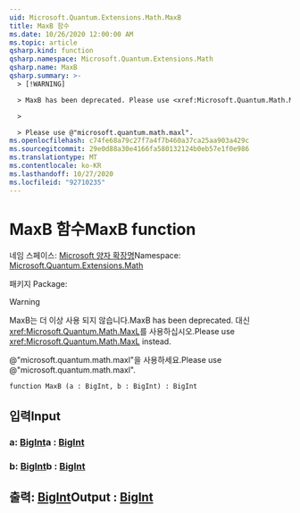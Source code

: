 ```yaml
---
uid: Microsoft.Quantum.Extensions.Math.MaxB
title: MaxB 함수
ms.date: 10/26/2020 12:00:00 AM
ms.topic: article
qsharp.kind: function
qsharp.namespace: Microsoft.Quantum.Extensions.Math
qsharp.name: MaxB
qsharp.summary: >-
  > [!WARNING]

  > MaxB has been deprecated. Please use <xref:Microsoft.Quantum.Math.MaxL> instead.

  >

  > Please use @"microsoft.quantum.math.maxl".
ms.openlocfilehash: c74fe68a79c27f7a4f7b460a37ca25aa903a429c
ms.sourcegitcommit: 29e0d88a30e4166fa580132124b0eb57e1f0e986
ms.translationtype: MT
ms.contentlocale: ko-KR
ms.lasthandoff: 10/27/2020
ms.locfileid: "92710235"
---
```

# <a name="maxb-function"></a><span data-ttu-id="6b7f9-102">MaxB 함수</span><span class="sxs-lookup"><span data-stu-id="6b7f9-102">MaxB function</span></span>

<span data-ttu-id="6b7f9-103">네임 스페이스: [Microsoft 양자 확장명](xref:Microsoft.Quantum.Extensions.Math)</span><span class="sxs-lookup"><span data-stu-id="6b7f9-103">Namespace: [Microsoft.Quantum.Extensions.Math](xref:Microsoft.Quantum.Extensions.Math)</span></span>

<span data-ttu-id="6b7f9-104">패키지 [](https://nuget.org/packages/)</span><span class="sxs-lookup"><span data-stu-id="6b7f9-104">Package: [](https://nuget.org/packages/)</span></span>


> [!WARNING]
> <span data-ttu-id="6b7f9-105">MaxB는 더 이상 사용 되지 않습니다.</span><span class="sxs-lookup"><span data-stu-id="6b7f9-105">MaxB has been deprecated.</span></span> <span data-ttu-id="6b7f9-106">대신 <xref:Microsoft.Quantum.Math.MaxL>를 사용하십시오.</span><span class="sxs-lookup"><span data-stu-id="6b7f9-106">Please use <xref:Microsoft.Quantum.Math.MaxL> instead.</span></span>
>
> <span data-ttu-id="6b7f9-107">@"microsoft.quantum.math.maxl"을 사용하세요.</span><span class="sxs-lookup"><span data-stu-id="6b7f9-107">Please use @"microsoft.quantum.math.maxl".</span></span>



```qsharp
function MaxB (a : BigInt, b : BigInt) : BigInt
```


## <a name="input"></a><span data-ttu-id="6b7f9-108">입력</span><span class="sxs-lookup"><span data-stu-id="6b7f9-108">Input</span></span>

### <a name="a--bigint"></a><span data-ttu-id="6b7f9-109">a: [BigInt](xref:microsoft.quantum.lang-ref.bigint)</span><span class="sxs-lookup"><span data-stu-id="6b7f9-109">a : [BigInt](xref:microsoft.quantum.lang-ref.bigint)</span></span>




### <a name="b--bigint"></a><span data-ttu-id="6b7f9-110">b: [BigInt](xref:microsoft.quantum.lang-ref.bigint)</span><span class="sxs-lookup"><span data-stu-id="6b7f9-110">b : [BigInt](xref:microsoft.quantum.lang-ref.bigint)</span></span>





## <a name="output--bigint"></a><span data-ttu-id="6b7f9-111">출력: [BigInt](xref:microsoft.quantum.lang-ref.bigint)</span><span class="sxs-lookup"><span data-stu-id="6b7f9-111">Output : [BigInt](xref:microsoft.quantum.lang-ref.bigint)</span></span>

